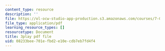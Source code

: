 ```yaml
---
content_type: resource
description: ''
file: https://ol-ocw-studio-app-production.s3.amazonaws.com/courses/7-01sc-fundamentals-of-biology-fall-2011/08233bee701efbd2e10ecdb7eb7fd4f4_TnpCMgtDPgk.pdf
file_type: application/pdf
learning_resource_types: []
resourcetype: Document
title: 3play pdf file
uid: 08233bee-701e-fbd2-e10e-cdb7eb7fd4f4
---
```

